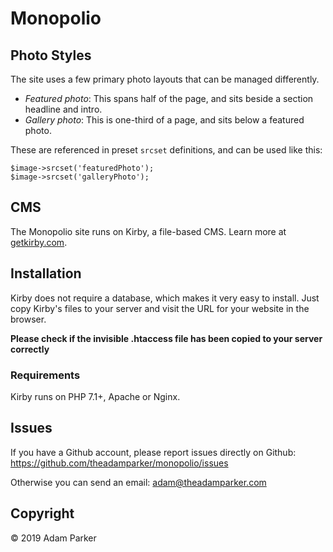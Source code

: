 # Monopolio


## Photo Styles
The site uses a few primary photo layouts that can be managed differently.
- *Featured photo*: This spans half of the page, and sits beside a section headline and intro.
- *Gallery photo*: This is one-third of a page, and sits below a featured photo.

These are referenced in preset `srcset` definitions, and can be used like this:
```
$image->srcset('featuredPhoto');
$image->srcset('galleryPhoto');
```

## CMS

The Monopolio site runs on Kirby, a file-based CMS. Learn more at [getkirby.com](https://getkirby.com).

## Installation

Kirby does not require a database, which makes it very easy to
install. Just copy Kirby's files to your server and visit the
URL for your website in the browser.

**Please check if the invisible .htaccess file has been
copied to your server correctly**

### Requirements

Kirby runs on PHP 7.1+, Apache or Nginx.

## Issues

If you have a Github account, please report issues
directly on Github: <https://github.com/theadamparker/monopolio/issues>

Otherwise you can send an email: <adam@theadamparker.com>

## Copyright

© 2019 Adam Parker
